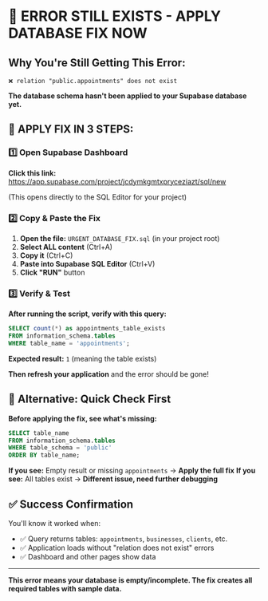 # 🚨 ERROR STILL EXISTS - APPLY DATABASE FIX NOW

## Why You're Still Getting This Error:

```
❌ relation "public.appointments" does not exist
```

**The database schema hasn't been applied to your Supabase database yet.**

## 🔧 APPLY FIX IN 3 STEPS:

### 1️⃣ Open Supabase Dashboard

**Click this link:** https://app.supabase.com/project/jcdymkgmtxpryceziazt/sql/new

(This opens directly to the SQL Editor for your project)

### 2️⃣ Copy & Paste the Fix

1. **Open the file:** `URGENT_DATABASE_FIX.sql` (in your project root)
2. **Select ALL content** (Ctrl+A)
3. **Copy it** (Ctrl+C)
4. **Paste into Supabase SQL Editor** (Ctrl+V)
5. **Click "RUN"** button

### 3️⃣ Verify & Test

**After running the script, verify with this query:**

```sql
SELECT count(*) as appointments_table_exists
FROM information_schema.tables
WHERE table_name = 'appointments';
```

**Expected result:** `1` (meaning the table exists)

**Then refresh your application** and the error should be gone!

## 🎯 Alternative: Quick Check First

**Before applying the fix, see what's missing:**

```sql
SELECT table_name
FROM information_schema.tables
WHERE table_schema = 'public'
ORDER BY table_name;
```

**If you see:** Empty result or missing `appointments` → **Apply the full fix**
**If you see:** All tables exist → **Different issue, need further debugging**

## ✅ Success Confirmation

You'll know it worked when:

- ✅ Query returns tables: `appointments`, `businesses`, `clients`, etc.
- ✅ Application loads without "relation does not exist" errors
- ✅ Dashboard and other pages show data

---

**This error means your database is empty/incomplete. The fix creates all required tables with sample data.**
